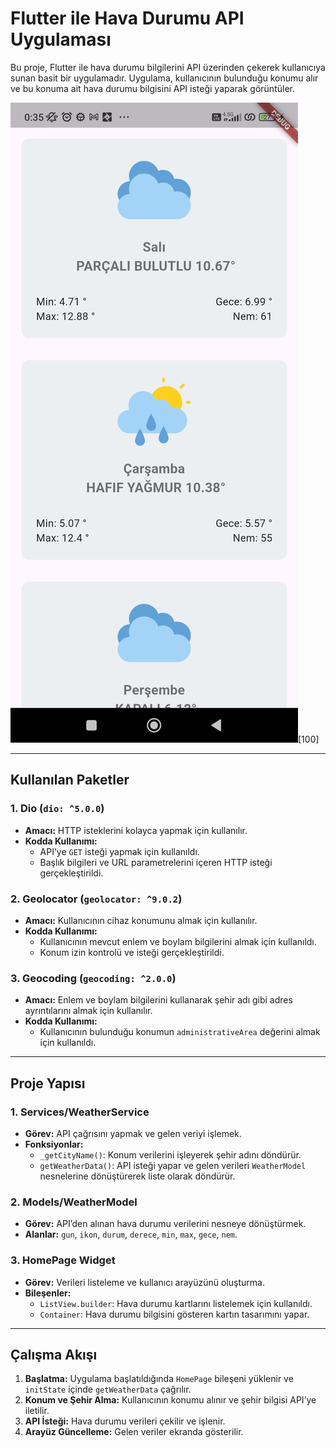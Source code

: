 # Flutter ile Hava Durumu API Uygulaması  

Bu proje, Flutter ile hava durumu bilgilerini API üzerinden çekerek kullanıcıya sunan basit bir uygulamadır. Uygulama, kullanıcının bulunduğu konumu alır ve bu konuma ait hava durumu bilgisini API isteği yaparak görüntüler.

![Ekran görüntüsü](https://github.com/MustafaOzkaya1/hava_durumu_api_kullanimi/blob/main/assets/ss.jpg?raw=true)[100]

---

## Kullanılan Paketler  

### 1. **Dio** (`dio: ^5.0.0`)  
- **Amacı:** HTTP isteklerini kolayca yapmak için kullanılır.  
- **Kodda Kullanımı:**  
  - API’ye `GET` isteği yapmak için kullanıldı.  
  - Başlık bilgileri ve URL parametrelerini içeren HTTP isteği gerçekleştirildi.  

### 2. **Geolocator** (`geolocator: ^9.0.2`)  
- **Amacı:** Kullanıcının cihaz konumunu almak için kullanılır.  
- **Kodda Kullanımı:**  
  - Kullanıcının mevcut enlem ve boylam bilgilerini almak için kullanıldı.  
  - Konum izin kontrolü ve isteği gerçekleştirildi.  

### 3. **Geocoding** (`geocoding: ^2.0.0`)  
- **Amacı:** Enlem ve boylam bilgilerini kullanarak şehir adı gibi adres ayrıntılarını almak için kullanılır.  
- **Kodda Kullanımı:**  
  - Kullanıcının bulunduğu konumun `administrativeArea` değerini almak için kullanıldı.  

---

## Proje Yapısı  

### **1. Services/WeatherService**  
- **Görev:** API çağrısını yapmak ve gelen veriyi işlemek.  
- **Fonksiyonlar:**  
  - `_getCityName()`: Konum verilerini işleyerek şehir adını döndürür.  
  - `getWeatherData()`: API isteği yapar ve gelen verileri `WeatherModel` nesnelerine dönüştürerek liste olarak döndürür.  

### **2. Models/WeatherModel**  
- **Görev:** API’den alınan hava durumu verilerini nesneye dönüştürmek.  
- **Alanlar:** `gun`, `ikon`, `durum`, `derece`, `min`, `max`, `gece`, `nem`.  

### **3. HomePage Widget**  
- **Görev:** Verileri listeleme ve kullanıcı arayüzünü oluşturma.  
- **Bileşenler:**  
  - `ListView.builder`: Hava durumu kartlarını listelemek için kullanıldı.  
  - `Container`: Hava durumu bilgisini gösteren kartın tasarımını yapar.  

---

## Çalışma Akışı  
1. **Başlatma:** Uygulama başlatıldığında `HomePage` bileşeni yüklenir ve `initState` içinde `getWeatherData` çağrılır.  
2. **Konum ve Şehir Alma:** Kullanıcının konumu alınır ve şehir bilgisi API’ye iletilir.  
3. **API İsteği:** Hava durumu verileri çekilir ve işlenir.  
4. **Arayüz Güncelleme:** Gelen veriler ekranda gösterilir.  

